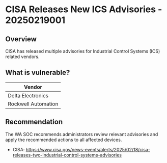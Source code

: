 # CISA Releases New ICS Advisories - 20250219001

## Overview

CISA has released multiple advisories for Industrial Control Systems (ICS) related vendors.

## What is vulnerable?

| Vendor  |
| ------- |
| Delta Electronics |
| Rockwell Automation |

## Recommendation

The WA SOC recommends administrators review relevant advisories and apply the recommended actions to all affected devices.

- CISA: <https://www.cisa.gov/news-events/alerts/2025/02/18/cisa-releases-two-industrial-control-systems-advisories>
